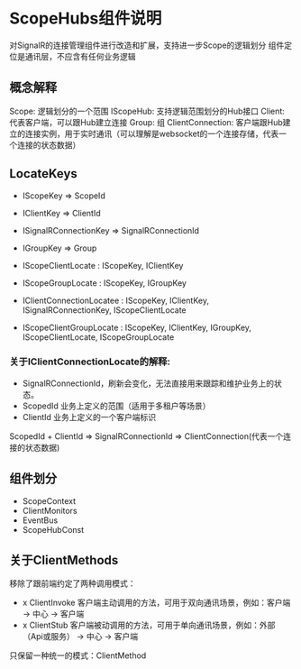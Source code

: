 ﻿# ScopeHubs组件说明

对SignalR的连接管理组件进行改造和扩展，支持进一步Scope的逻辑划分
组件定位是通讯层，不应含有任何业务逻辑

## 概念解释

Scope: 逻辑划分的一个范围
IScopeHub: 支持逻辑范围划分的Hub接口
Client: 代表客户端，可以跟Hub建立连接
Group: 组
ClientConnection: 客户端跟Hub建立的连接实例，用于实时通讯（可以理解是websocket的一个连接存储，代表一个连接的状态数据）

## LocateKeys

- IScopeKey => ScopeId
- IClientKey => ClientId
- ISignalRConnectionKey => SignalRConnectionId
- IGroupKey => Group

- IScopeClientLocate : IScopeKey, IClientKey
- IScopeGroupLocate : IScopeKey, IGroupKey
- IClientConnectionLocatee : IScopeKey, IClientKey, ISignalRConnectionKey, IScopeClientLocate
- IScopeClientGroupLocate : IScopeKey, IClientKey, IGroupKey, IScopeClientLocate, IScopeGroupLocate

### 关于IClientConnectionLocate的解释: 

- SignalRConnectionId，刷新会变化，无法直接用来跟踪和维护业务上的状态。
- ScopedId 业务上定义的范围（适用于多租户等场景）
- ClientId 业务上定义的一个客户端标识

ScopedId + ClientId => SignalRConnectionId => ClientConnection(代表一个连接的状态数据)

## 组件划分

- ScopeContext
- ClientMonitors
- EventBus
- ScopeHubConst

## 关于ClientMethods

移除了跟前端约定了两种调用模式：

- x ClientInvoke 客户端主动调用的方法，可用于双向通讯场景，例如：客户端 -> 中心 -> 客户端
- x ClientStub 客户端被动调用的方法，可用于单向通讯场景，例如：外部（Api或服务） -> 中心 -> 客户端

只保留一种统一的模式：ClientMethod
